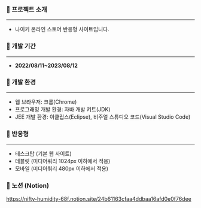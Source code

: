 ### 📕 프로젝트 소개

---

- 나이키 온라인 스토어 반응형 사이트입니다.

### 📕 개발 기간

---

- **2022/08/11~2023/08/12**

### 📕 개발 환경

---

- 웹 브라우저: 크롬(Chrome)
- 프로그래밍 개발 환경: 자바 개발 키트(JDK)
- JEE 개발 환경: 이클립스(Eclipse), 비주얼 스튜디오 코드(Visual Studio Code)

### 📕 반응형

---

- 테스크탑 (기본 웹 사이트)
- 테블릿 (미디어쿼리 1024px 이하에서 적용)
- 모바일 (미디어쿼리 480px 이하에서 적용)


### 📕 노션 (Notion)

https://nifty-humidity-68f.notion.site/24b61163cfaa4ddbaa16afd0e0f76dee

